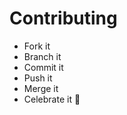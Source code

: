 # Contributing

* Fork it
* Branch it
* Commit it
* Push it
* Merge it
* Celebrate it :confetti_ball:

